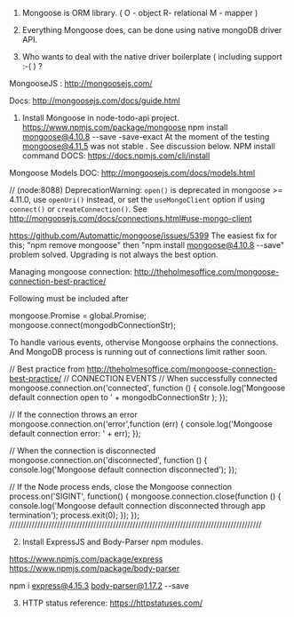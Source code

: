 
 1. Mongoose  is ORM  library.  ( O - object R- relational  M - mapper )

 2. Everything Mongoose does, can be done using  native mongoDB driver API.

 3. Who wants to deal with the native driver boilerplate ( including support :-( ) ?


MongooseJS  :  http://mongoosejs.com/

Docs: http://mongoosejs.com/docs/guide.html

1. Install  Mongoose  in node-todo-api project.
https://www.npmjs.com/package/mongoose
npm install mongoose@4.10.8 --save  -save-exact
At the moment of the testing mongoose@4.11.5 was not stable . See discussion below.
NPM install command DOCS: https://docs.npmjs.com/cli/install

Mongoose Models DOC: http://mongoosejs.com/docs/models.html


  // (node:8088) DeprecationWarning: `open()` is deprecated in mongoose >= 4.11.0, use `openUri()` instead, or set the `useMongoClient` option if using `connect()` or `createConnection()`. See http://mongoosejs.com/docs/connections.html#use-mongo-client

https://github.com/Automattic/mongoose/issues/5399
  The easiest fix for this; "npm remove mongoose" then "npm install mongoose@4.10.8 --save" problem solved. Upgrading is not always the best option.

Managing mongoose connection:
 http://theholmesoffice.com/mongoose-connection-best-practice/

Following must be included after

mongoose.Promise = global.Promise;
mongoose.connect(mongodbConnectionStr);

To handle various events, othervise Mongoose orphains the connections.  
And MongoDB process is running out of connections limit rather soon.

// Best practice from http://theholmesoffice.com/mongoose-connection-best-practice/
// CONNECTION EVENTS
// When successfully connected
mongoose.connection.on('connected', function () {
  console.log('Mongoose default connection open to ' + mongodbConnectionStr );
});

// If the connection throws an error
mongoose.connection.on('error',function (err) {
  console.log('Mongoose default connection error: ' + err);
});

// When the connection is disconnected
mongoose.connection.on('disconnected', function () {
  console.log('Mongoose default connection disconnected');
});

// If the Node process ends, close the Mongoose connection
process.on('SIGINT', function() {
  mongoose.connection.close(function () {
    console.log('Mongoose default connection disconnected through app termination');
    process.exit(0);
  });
});
//////////////////////////////////////////////////////////////////////////////////////////

2. Install ExpressJS and Body-Parser npm modules.

https://www.npmjs.com/package/express
https://www.npmjs.com/package/body-parser

npm i express@4.15.3 body-parser@1.17.2  --save

3. HTTP status reference:  https://httpstatuses.com/ 

